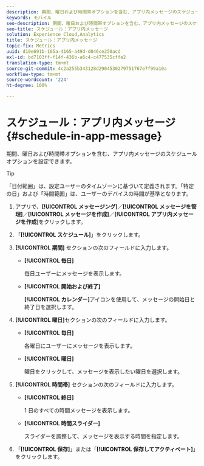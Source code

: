```yaml
---
description: 期間、曜日および時間帯オプションを含む、アプリ内メッセージのスケジュールオプションを設定できます。
keywords: モバイル
seo-description: 期間、曜日および時間帯オプションを含む、アプリ内メッセージのスケジュールオプションを設定できます。
seo-title: スケジュール：アプリ内メッセージ
solution: Experience Cloud,Analytics
title: スケジュール：アプリ内メッセージ
topic-fix: Metrics
uuid: d10e691b-105a-4165-a49d-d046ce250acd
exl-id: bd7103ff-f14f-436b-a6c4-c477535cffe2
translation-type: tm+mt
source-git-commit: 4c2a255b343128d2904530279751767e7f99a10a
workflow-type: tm+mt
source-wordcount: '224'
ht-degree: 100%

---
```


# スケジュール：アプリ内メッセージ {#schedule-in-app-message}

期間、曜日および時間帯オプションを含む、アプリ内メッセージのスケジュールオプションを設定できます。

>[!TIP]
>
>「日付範囲」は、設定ユーザーのタイムゾーンに基づいて定義されます。「特定の日」および「時間範囲」は、ユーザーのデバイスの時間が基準となります。

1. アプリで、**[!UICONTROL メッセージング]**／**[!UICONTROL メッセージを管理]**／**[!UICONTROL メッセージを作成]**／**[!UICONTROL アプリ内メッセージを作成]**&#x200B;をクリックします。
1. 「**[!UICONTROL スケジュール]**」をクリックします。
1. **[!UICONTROL 期間]** セクションの次のフィールドに入力します。

   * **[!UICONTROL 毎日]**

      毎日ユーザーにメッセージを表示します。

   * **[!UICONTROL 開始および終了]**

      **[!UICONTROL カレンダー]**&#x200B;アイコンを使用して、メッセージの開始日と終了日を選択します。

1. **[!UICONTROL 曜日]**&#x200B;セクションの次のフィールドに入力します。

   * **[!UICONTROL 毎日]**

      各曜日にユーザーにメッセージを表示します。

   * **[!UICONTROL 曜日]**

      曜日をクリックして、メッセージを表示したい曜日を選択します。

1. **[!UICONTROL 時間帯]** セクションの次のフィールドに入力します。

   * **[!UICONTROL 終日]**

      1 日のすべての時間メッセージを表示します。

   * **[!UICONTROL 時間スライダー]**

      スライダーを調整して、メッセージを表示する時間を指定します。

1. 「**[!UICONTROL 保存]**」または「**[!UICONTROL 保存してアクティベート]**」をクリックします。
